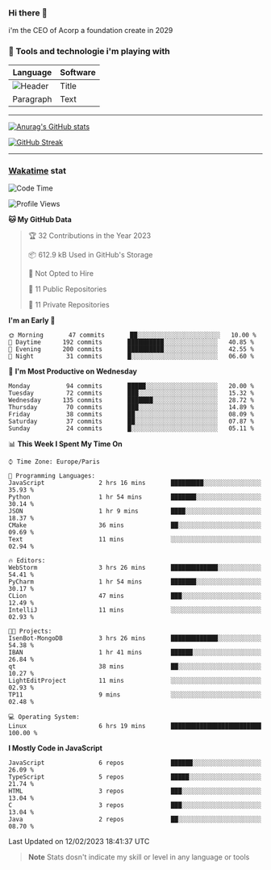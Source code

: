 ### Hi there 👋

i'm the CEO of Acorp a foundation create in 2029  

### 🧰 Tools and technologie i'm playing with

 | Language | Software |
| ----------- | ----------- |
| ![Header](https://img.shields.io/badge/Nuxt3-green&style=for-the-badge&logo=nustjs&logoColor=00DC82) | Title |
| Paragraph | Text |

---

[![Anurag's GitHub stats](https://github-readme-stats.vercel.app/api?username=ackimixs&show_icons=true&theme=github_dark&count_private=true)](https://www.ackimixs.xyz)

[![GitHub Streak](https://github-readme-streak-stats.herokuapp.com?user=Ackimixs&theme=github-dark-blue&date_format=j%20M%5B%20Y%5D&mode=weekly)](https://git.io/streak-stats)

---
 
 ### [Wakatime](https://wakatime.com/) stat

<!--START_SECTION:waka-->
![Code Time](http://img.shields.io/badge/Code%20Time-388%20hrs%204%20mins-blue)

![Profile Views](http://img.shields.io/badge/Profile%20Views-1-blue)

**🐱 My GitHub Data** 

> 🏆 32 Contributions in the Year 2023
 > 
> 📦 612.9 kB Used in GitHub's Storage 
 > 
> 🚫 Not Opted to Hire
 > 
> 📜 11 Public Repositories 
 > 
> 🔑 11 Private Repositories  
 > 
**I'm an Early 🐤** 

```text
🌞 Morning       47 commits       ██░░░░░░░░░░░░░░░░░░░░░░░   10.00 % 
🌆 Daytime      192 commits       ██████████░░░░░░░░░░░░░░░   40.85 % 
🌃 Evening      200 commits       ██████████░░░░░░░░░░░░░░░   42.55 % 
🌙 Night         31 commits       █░░░░░░░░░░░░░░░░░░░░░░░░   06.60 % 

```
📅 **I'm Most Productive on Wednesday** 

```text
Monday          94 commits       █████░░░░░░░░░░░░░░░░░░░░   20.00 % 
Tuesday         72 commits       ███░░░░░░░░░░░░░░░░░░░░░░   15.32 % 
Wednesday      135 commits       ███████░░░░░░░░░░░░░░░░░░   28.72 % 
Thursday        70 commits       ███░░░░░░░░░░░░░░░░░░░░░░   14.89 % 
Friday          38 commits       ██░░░░░░░░░░░░░░░░░░░░░░░   08.09 % 
Saturday        37 commits       ██░░░░░░░░░░░░░░░░░░░░░░░   07.87 % 
Sunday          24 commits       █░░░░░░░░░░░░░░░░░░░░░░░░   05.11 % 

```


📊 **This Week I Spent My Time On** 

```text
⌚︎ Time Zone: Europe/Paris

💬 Programming Languages: 
JavaScript               2 hrs 16 mins       █████████░░░░░░░░░░░░░░░░   35.93 % 
Python                   1 hr 54 mins        ███████░░░░░░░░░░░░░░░░░░   30.14 % 
JSON                     1 hr 9 mins         ████░░░░░░░░░░░░░░░░░░░░░   18.37 % 
CMake                    36 mins             ██░░░░░░░░░░░░░░░░░░░░░░░   09.69 % 
Text                     11 mins             ░░░░░░░░░░░░░░░░░░░░░░░░░   02.94 % 

🔥 Editors: 
WebStorm                 3 hrs 26 mins       █████████████░░░░░░░░░░░░   54.41 % 
PyCharm                  1 hr 54 mins        ███████░░░░░░░░░░░░░░░░░░   30.17 % 
CLion                    47 mins             ███░░░░░░░░░░░░░░░░░░░░░░   12.49 % 
IntelliJ                 11 mins             ░░░░░░░░░░░░░░░░░░░░░░░░░   02.93 % 

🐱‍💻 Projects: 
IsenBot-MongoDB          3 hrs 26 mins       █████████████░░░░░░░░░░░░   54.38 % 
IBAN                     1 hr 41 mins        ██████░░░░░░░░░░░░░░░░░░░   26.84 % 
qt                       38 mins             ██░░░░░░░░░░░░░░░░░░░░░░░   10.27 % 
LightEditProject         11 mins             ░░░░░░░░░░░░░░░░░░░░░░░░░   02.93 % 
TP11                     9 mins              ░░░░░░░░░░░░░░░░░░░░░░░░░   02.48 % 

💻 Operating System: 
Linux                    6 hrs 19 mins       █████████████████████████   100.00 % 

```

**I Mostly Code in JavaScript** 

```text
JavaScript               6 repos             ██████░░░░░░░░░░░░░░░░░░░   26.09 % 
TypeScript               5 repos             █████░░░░░░░░░░░░░░░░░░░░   21.74 % 
HTML                     3 repos             ███░░░░░░░░░░░░░░░░░░░░░░   13.04 % 
C                        3 repos             ███░░░░░░░░░░░░░░░░░░░░░░   13.04 % 
Java                     2 repos             ██░░░░░░░░░░░░░░░░░░░░░░░   08.70 % 

```



 Last Updated on 12/02/2023 18:41:37 UTC
<!--END_SECTION:waka-->

> **Note**
> Stats dosn't indicate my skill or level in any language or tools
